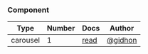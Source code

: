 ### Component
| Type | Number | Docs | Author |
|--|--|--|--|
| carousel | 1 | [read](http://platframe.com/docs/components/carousels/#1) | [@gidhon](https://github.com/gidhon) |
